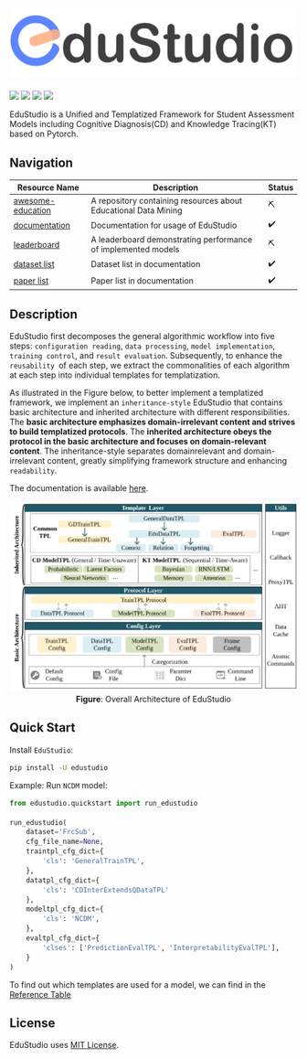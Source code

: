 ![logo](./assets/logo.png)
---

<p float="left">
<img src="https://img.shields.io/badge/python-v3.8+-blue">
<img src="https://img.shields.io/badge/pytorch-v1.10+-blue">
<img src="https://img.shields.io/badge/License-MIT-blue">
<img src="https://img.shields.io/github/issues/HFUT-LEC/EduStudio.svg">
</p>
EduStudio is a Unified and Templatized Framework for Student Assessment Models including Cognitive Diagnosis(CD) and Knowledge Tracing(KT) based on Pytorch.

## Navigation


| Resource Name                                                | Description                                                  | Status |
| ------------------------------------------------------------ | ------------------------------------------------------------ | ------ |
| [awesome-education](https://github.com/HFUT-LEC/awesome-education) | A  repository containing resources about Educational Data Mining | ⛏️      |
| [documentation](https://edustudio.readthedocs.io/en/latest/) | Documentation for usage of EduStudio                         | ✔️      |
| [leaderboard](https://leaderboard.edustudio.ai)              | A leaderboard demonstrating performance of implemented models | ⛏️      |
| [dataset list](https://edustudio.readthedocs.io/en/latest/user_guide/datasets.html) | Dataset list in documentation                                | ✔️      |
| [paper list](https://edustudio.readthedocs.io/en/latest/user_guide/models.html) | Paper list in documentation                                  | ✔️      |



## Description

EduStudio first decomposes the general algorithmic workflow into five steps: `configuration reading`, `data processing`, `model implementation`, `training control`, and `result evaluation`. Subsequently, to enhance the `reusability `of each step, we extract the commonalities of each algorithm at each step into individual templates for templatization.

As illustrated in the Figure below, to better implement a templatized framework, we implement an `inheritance-style` EduStudio that contains basic architecture and inherited architecture with different responsibilities. The **basic architecture emphasizes domain-irrelevant content and strives to build templatized protocols**. The **inherited architecture obeys the protocol in the basic architecture and focuses on domain-relevant content**. The inheritance-style separates domainrelevant and domain-irrelevant content, greatly simplifying framework structure and enhancing `readability`.

The documentation is available [here](https://edustudio.readthedocs.io).

<p align="center">
  <img src="assets/framework.svg" alt="EduStudio Architecture" width="600">
  <br>
  <b>Figure</b>: Overall Architecture of EduStudio
</p>


## Quick Start

Install `EduStudio`:

```bash
pip install -U edustudio
```

Example: Run `NCDM` model:

```python
from edustudio.quickstart import run_edustudio

run_edustudio(
    dataset='FrcSub',
    cfg_file_name=None,
    traintpl_cfg_dict={
        'cls': 'GeneralTrainTPL',
    },
    datatpl_cfg_dict={
        'cls': 'CDInterExtendsQDataTPL'
    },
    modeltpl_cfg_dict={
        'cls': 'NCDM',
    },
    evaltpl_cfg_dict={
        'clses': ['PredictionEvalTPL', 'InterpretabilityEvalTPL'],
    }
)

```

To find out which templates are used for a model, we can find in the [Reference Table](https://edustudio.readthedocs.io/en/latest/user_guide/reference_table.html)

## License

EduStudio uses [MIT License](https://github.com/HFUT-LEC/EduStudio/blob/main/LICENSE). 

